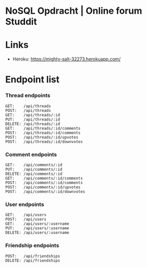 # NoSQL Opdracht | Online forum Studdit

# Links
 - Heroku: https://mighty-salt-32273.herokuapp.com/

# Endpoint list
 
### Thread endpoints
    GET:    /api/threads
    POST:   /api/threads
    GET:    /api/threads/:id
    PUT:    /api/threads/:id
    DELETE: /api/threads/:id
    GET:    /api/threads/:id/comments
    POST:   /api/threads/:id/comments
    POST:   /api/threads/:id/upvotes
    POST:   /api/threads/:id/downvotes

### Comment endpoints
    GET:    /api/comments/:id
    PUT:    /api/comments/:id
    DELETE: /api/comments/:id
    GET:    /api/comments/:id/comments
    POST:   /api/comments/:id/comments
    POST:   /api/comments/:id/upvotes
    POST:   /api/comments/:id/downvotes

### User endpoints
    GET:    /api/users
    POST:   /api/users
    GET:    /api/users/:username
    PUT:    /api/users/:username
    DELETE: /api/users/:username

### Friendship endpoints
    POST:   /api/friendships
    DELETE: /api/friendships
